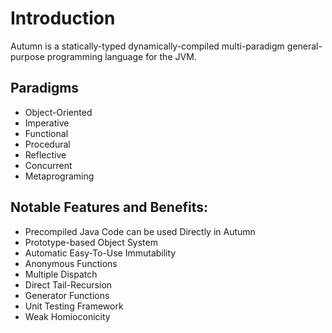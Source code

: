 <div class="center-text"> <h1> Introduction </h1> </div>

Autumn is a statically-typed dynamically-compiled multi-paradigm general-purpose programming language for the JVM.

## Paradigms

+ Object-Oriented
+ Imperative
+ Functional
+ Procedural
+ Reflective
+ Concurrent
+ Metaprograming

## Notable Features and Benefits:

+ Precompiled Java Code can be used Directly in Autumn
+ Prototype-based Object System
+ Automatic Easy-To-Use Immutability
+ Anonymous Functions
+ Multiple Dispatch
+ Direct Tail-Recursion
+ Generator Functions
+ Unit Testing Framework
+ Weak Homioconicity

